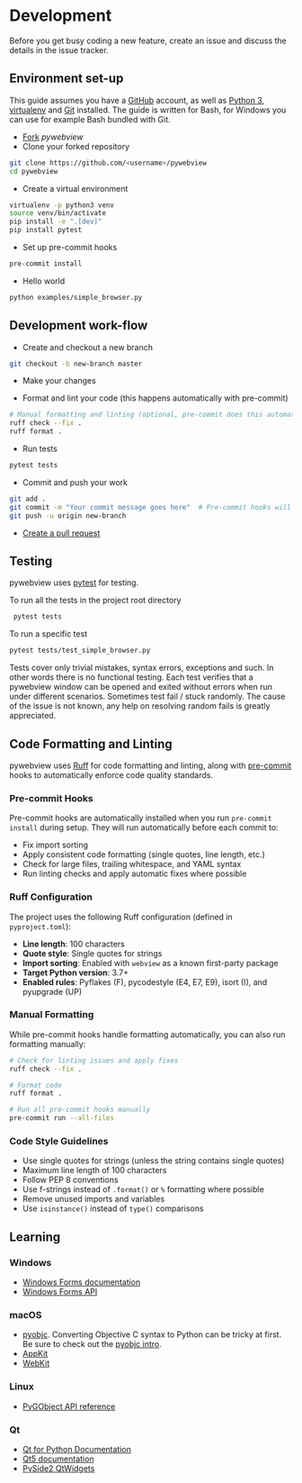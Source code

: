 # Development

Before you get busy coding a new feature, create an issue and discuss the details in the issue tracker.

## Environment set-up

This guide assumes you have a [GitHub](https://github.com) account, as well as [Python 3](https://python.org), [virtualenv](https://virtualenv.pypa.io/en/stable/) and [Git](https://git-scm.com) installed. The guide is written for Bash, for Windows you can use for example Bash bundled with Git.

* [Fork](https://github.com/r0x0r/pywebview/fork) _pywebview_
* Clone your forked repository

``` bash
git clone https://github.com/<username>/pywebview
cd pywebview
```

* Create a virtual environment
``` bash
virtualenv -p python3 venv
source venv/bin/activate
pip install -e ".[dev]"
pip install pytest
```

* Set up pre-commit hooks
``` bash
pre-commit install
```

* Hello world
``` bash
python examples/simple_browser.py
```


## Development work-flow

* Create and checkout a new branch
``` bash
git checkout -b new-branch master
```

* Make your changes

* Format and lint your code (this happens automatically with pre-commit)
``` bash
# Manual formatting and linting (optional, pre-commit does this automatically)
ruff check --fix .
ruff format .
```

* Run tests
``` bash
pytest tests
```

* Commit and push your work

``` bash
git add .
git commit -m "Your commit message goes here"  # Pre-commit hooks will run automatically
git push -u origin new-branch
```

* [Create a pull request](https://help.github.com/articles/creating-a-pull-request/)


## Testing

pywebview uses [pytest](https://docs.pytest.org/en/latest/) for testing.

To run all the tests in the project root directory

``` bash
 pytest tests
```

To run a specific test

``` bash
pytest tests/test_simple_browser.py
```

 Tests cover only trivial mistakes, syntax errors, exceptions and such. In other words there is no functional testing. Each test verifies that a pywebview window can be opened and exited without errors when run under different scenarios. Sometimes test fail / stuck randomly. The cause of the issue is not known, any help on resolving random fails is greatly appreciated.

## Code Formatting and Linting

pywebview uses [Ruff](https://docs.astral.sh/ruff/) for code formatting and linting, along with [pre-commit](https://pre-commit.com/) hooks to automatically enforce code quality standards.

### Pre-commit Hooks

Pre-commit hooks are automatically installed when you run `pre-commit install` during setup. They will run automatically before each commit to:

* Fix import sorting
* Apply consistent code formatting (single quotes, line length, etc.)
* Check for large files, trailing whitespace, and YAML syntax
* Run linting checks and apply automatic fixes where possible

### Ruff Configuration

The project uses the following Ruff configuration (defined in `pyproject.toml`):

* **Line length**: 100 characters
* **Quote style**: Single quotes for strings
* **Import sorting**: Enabled with `webview` as a known first-party package
* **Target Python version**: 3.7+
* **Enabled rules**: Pyflakes (F), pycodestyle (E4, E7, E9), isort (I), and pyupgrade (UP)

### Manual Formatting

While pre-commit hooks handle formatting automatically, you can also run formatting manually:

``` bash
# Check for linting issues and apply fixes
ruff check --fix .

# Format code
ruff format .

# Run all pre-commit hooks manually
pre-commit run --all-files
```

### Code Style Guidelines

* Use single quotes for strings (unless the string contains single quotes)
* Maximum line length of 100 characters
* Follow PEP 8 conventions
* Use f-strings instead of `.format()` or `%` formatting where possible
* Remove unused imports and variables
* Use `isinstance()` instead of `type()` comparisons

## Learning

### Windows
* [Windows Forms documentation](https://docs.microsoft.com/en-us/dotnet/framework/winforms/)
* [Windows Forms API](https://docs.microsoft.com/en-us/dotnet/api/system.windows.forms)

### macOS
* [pyobjc](https://pythonhosted.org/pyobjc/). Converting Objective C syntax to Python can be tricky at first. Be sure to check out the [pyobjc intro](https://pythonhosted.org/pyobjc/core/intro.html).
* [AppKit](https://developer.apple.com/documentation/appkit)
* [WebKit](https://developer.apple.com/documentation/webkit)

### Linux
* [PyGObject API reference](https://lazka.github.io/pgi-docs/)

### Qt
* [Qt for Python Documentation](https://doc.qt.io/qtforpython-5/contents.html)
* [Qt5 documentation](https://doc.qt.io/qt-5/index.html)
* [PySide2 QtWidgets](https://doc.qt.io/qtforpython-5/PySide2/QtWidgets/index.html)
